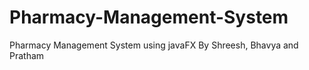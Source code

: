 # Pharmacy-Management-System
Pharmacy Management System using javaFX
By Shreesh, Bhavya and Pratham

